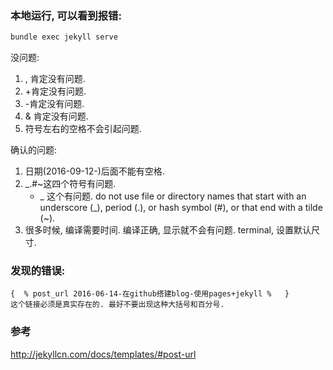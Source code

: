 ### 本地运行, 可以看到报错: 

```sh
bundle exec jekyll serve
```

没问题: 

1. , 肯定没有问题.
2. +肯定没有问题.
3. -肯定没有问题.
4. & 肯定没有问题.
5. 符号左右的空格不会引起问题.

确认的问题: 

1. 日期(2016-09-12-)后面不能有空格.
2. _.#~这四个符号有问题.
   - _ 这个有问题. do not use file or directory names that start with an underscore (_), period (.), or hash symbol (#), or that end with a tilde (~).
3. 很多时候, 编译需要时间. 编译正确, 显示就不会有问题.
   terminal, 设置默认尺寸.

### 发现的错误: 

```jinja2
{  % post_url 2016-06-14-在github搭建blog-使用pages+jekyll %   }
这个链接必须是真实存在的. 最好不要出现这种大括号和百分号.
```



### 参考

http://jekyllcn.com/docs/templates/#post-url